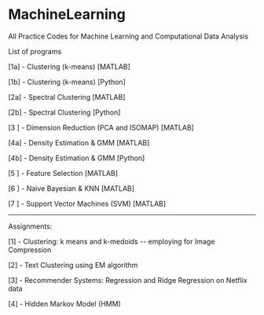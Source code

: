 # MachineLearning
All Practice Codes for Machine Learning and Computational Data Analysis



List of programs

[1a] - Clustering (k-means) [MATLAB]

[1b] - Clustering (k-means) [Python]


[2a] - Spectral Clustering  [MATLAB]

[2b] - Spectral Clustering  [Python]


[3 ] - Dimension Reduction (PCA and ISOMAP)  [MATLAB]


[4a] - Density Estimation & GMM  [MATLAB]

[4b] - Density Estimation & GMM  [Python]


[5 ] - Feature Selection [MATLAB]


[6 ] - Naive Bayesian & KNN [MATLAB]


[7 ] - Support Vector Machines (SVM) [MATLAB]



------------------------------------
Assignments:

[1] - Clustering: k means and k-medoids -- employing for Image Compression

[2] - Text Clustering using EM algorithm 

[3] - Recommender Systems: Regression and Ridge Regression on Netflix data

[4] - Hidden Markov Model (HMM) 